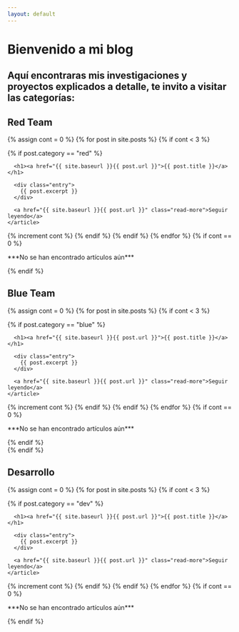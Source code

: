 ```yaml
---
layout: default
---
```


# Bienvenido a mi blog
## Aquí encontraras mis investigaciones y proyectos explicados a detalle, te invito a visitar las categorías:
## Red Team
<div class="posts">
  {% assign cont = 0 %}
  {% for post in site.posts %}
  {% if cont < 3 %}
  
 
   {% if post.category == "red" %}
  <article class="post">

      <h1><a href="{{ site.baseurl }}{{ post.url }}">{{ post.title }}</a></h1>

      <div class="entry">
        {{ post.excerpt }}
      </div>

      <a href="{{ site.baseurl }}{{ post.url }}" class="read-more">Seguir leyendo</a>
    </article>
  {% increment cont %}
   {% endif %}
   {% endif %}
  {% endfor %}
  {% if cont == 0 %}
  <p>***No se han encontrado artículos aún***</p>
   {% endif %}
  
</div>
  <h2>Blue Team</h2>
<div class="posts">
  {% assign cont = 0 %}
  {% for post in site.posts %}
  {% if cont < 3 %}
 
 
   {% if post.category == "blue" %}
  <article class="post">

      <h1><a href="{{ site.baseurl }}{{ post.url }}">{{ post.title }}</a></h1>

      <div class="entry">
        {{ post.excerpt }}
      </div>

      <a href="{{ site.baseurl }}{{ post.url }}" class="read-more">Seguir leyendo</a>
    </article>
  {% increment cont %}
   {% endif %}
   {% endif %}
  {% endfor %}
  {% if cont == 0 %}
 <p>***No se han encontrado artículos aún***</p>
   {% endif %}
  </div>
  {% endif %}
  <h2>Desarrollo</h2>
<div class="posts">
  {% assign cont = 0 %}
  {% for post in site.posts %}
  {% if cont < 3 %}
 
 
   {% if post.category == "dev" %}
  <article class="post">

      <h1><a href="{{ site.baseurl }}{{ post.url }}">{{ post.title }}</a></h1>

      <div class="entry">
        {{ post.excerpt }}
      </div>

      <a href="{{ site.baseurl }}{{ post.url }}" class="read-more">Seguir leyendo</a>
    </article>
  {% increment cont %}
   {% endif %}
  {% endif %}
  {% endfor %}
  {% if cont == 0 %}
<p>***No se han encontrado artículos aún***</p>
   {% endif %}
</div>

